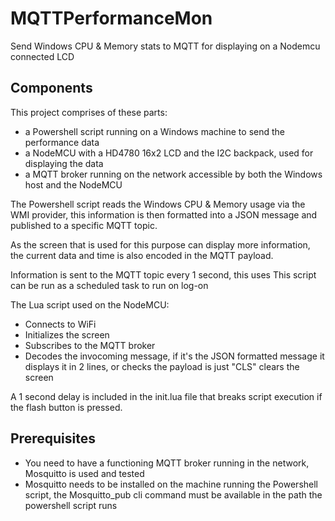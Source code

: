 # MQTTPerformanceMon #
Send Windows CPU &amp; Memory stats to MQTT for displaying on a Nodemcu connected LCD

## Components ##
This project comprises of these parts:
* a Powershell script running on a Windows machine to send the performance data
* a NodeMCU with a HD4780 16x2 LCD and the I2C backpack, used for displaying the data
* a MQTT broker running on the network accessible by both the Windows host and the NodeMCU

The Powershell script reads the Windows CPU &amp; Memory usage via the WMI provider, this information is then formatted into a JSON message and published to a specific MQTT topic.

As the screen that is used for this purpose can display more information, the current data and time is also encoded in the MQTT payload.

Information is sent to the MQTT topic every 1 second, this uses This script can be run as a scheduled task to run on log-on 

The Lua script used on the NodeMCU:
* Connects to WiFi
* Initializes the screen
* Subscribes to the MQTT broker
* Decodes the invocoming message, if it's the JSON formatted message it displays it in 2 lines, or checks the payload is just "CLS" clears the screen

A 1 second delay is included in the init.lua file that breaks script execution if the flash button is pressed.

## Prerequisites ##
* You need to have a functioning MQTT broker running in the network, Mosquitto is used and tested
* Mosquitto needs to be installed on the machine running the Powershell script, the Mosquitto_pub cli command must be available in the path the powershell script runs 